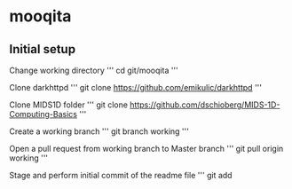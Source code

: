 # mooqita

## Initial setup
Change working directory
'''
cd git/mooqita
'''

Clone darkhttpd
'''
git clone https://github.com/emikulic/darkhttpd
'''

Clone MIDS1D folder
'''
git clone https://github.com/dschioberg/MIDS-1D-Computing-Basics
'''

Create a working branch
'''
git branch working
'''

Open a pull request from working branch to Master branch
'''
git pull origin working
'''

Stage and perform initial commit of the readme file
'''
git add  
